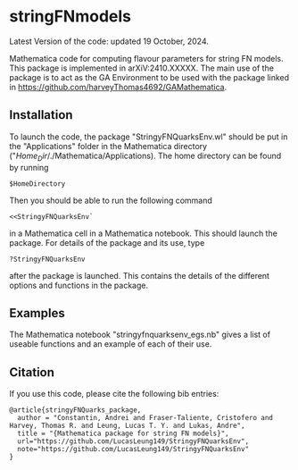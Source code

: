 # stringFNmodels
Latest Version of the code: updated 19 October, 2024.

Mathematica code for computing flavour parameters for string FN models. This package is implemented in arXiV:2410.XXXXX. The main use of the package is to act as the GA Environment to be used with the package linked in https://github.com/harveyThomas4692/GAMathematica.

## Installation
To launch the code, the package "StringyFNQuarksEnv.wl" should be put in the "Applications" folder in the Mathematica directory ("$Home_Dir$/./Mathematica/Applications). The home directory can be found by running 
```
$HomeDirectory
```
Then you should be able to run the following command
```
<<StringyFNQuarksEnv`
```
in a Mathematica cell in a Mathematica notebook. This should launch the package. For details of the package and its use, type 
```
?StringyFNQuarksEnv 
```
after the package is launched. This contains the details of the different options and functions in the package.

## Examples
The Mathematica notebook "stringyfnquarksenv_egs.nb" gives a list of useable functions and an example of each of their use.

## Citation
If you use this code, please cite the following bib entries:

```
@article{stringyFNQuarks_package,
  author = "Constantin, Andrei and Fraser-Taliente, Cristofero and Harvey, Thomas R. and Leung, Lucas T. Y. and Lukas, Andre",
  title = "{Mathematica package for string FN models}",
  url="https://github.com/LucasLeung149/StringyFNQuarksEnv",
  note="https://github.com/LucasLeung149/StringyFNQuarksEnv"
}
```
